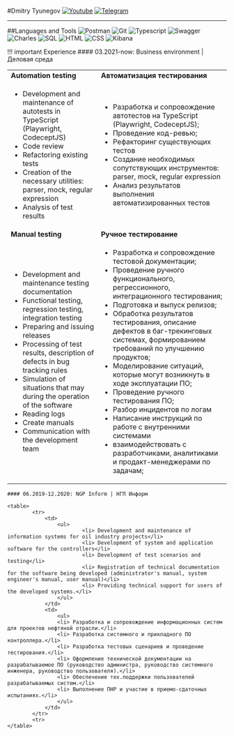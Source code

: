#Dmitry Tyunegov
[![Youtube](https://img.shields.io/badge/Youtube-090909?style=for-the-badge&logo=Youtube&logoColor=FF0000)](https://www.youtube.com/@qa6592) [![Telegram](https://img.shields.io/badge/Telegram-090909?style=for-the-badge&logo=Telegram)](https://t.me/Dtyunegov)
***
##Languages and Tools
![Postman](https://img.shields.io/badge/Postman-FFDF18?style=for-the-badge&logo=Postman) ![Git](https://img.shields.io/badge/Git-181717?style=for-the-badge&logo=GIT) ![Typescript](https://img.shields.io/badge/Typescript-003A70?style=for-the-badge&logo=Typescript) ![Swagger](https://img.shields.io/badge/Swagger-grey?style=for-the-badge&logo=Swagger) ![Charles](https://img.shields.io/badge/Charles-FABF15?style=for-the-badge) ![SQL](https://img.shields.io/badge/SQL-d5d5d5?style=for-the-badge&logo=PostgreSQL) ![HTML](https://img.shields.io/badge/HTML-24223A?style=for-the-badge&logo=HTML5) ![CSS](https://img.shields.io/badge/CSS-1572B6?style=for-the-badge&logo=CSS3) ![Kibana](https://img.shields.io/badge/Kibana-005571?style=for-the-badge&logo=Kibana)

!!! important Experience
    #### 03.2021-now: Business environment | Деловая среда
    <table>
        <tr>
            <td><b>Automation testing<b></b></td>
            <td><b>Автоматизация тестирования<b></b></td>
        </tr>
        <tr>
            <td>
                <ul>
                    <li>Development and maintenance of autotests in TypeScript (Playwright, CodeceptJS)</li>
                    <li>Code review</li>
                    <li>Refactoring existing tests</li>
                    <li>Creation of the necessary utilities: parser, mock, regular expression</li>
                    <li>Analysis of test results</li>
                </ul>
            </td>
            <td>
                <ul>
                    <li> Разработка и сопровождение автотестов на TypeScript (Playwright, CodeceptJS);</li>
                    <li> Проведение код-ревью;</li>
                    <li> Рефакторинг существующих тестов</li>
                    <li> Создание необходимых сопутствующих инструментов: parser, mock, regular expression</li>
                    <li> Анализ результатов выполнения автоматизированных тестов</li>
                </ul>
            </td>
        </tr>
        <tr>
            <td><b>Manual testing<b></b></td>
            <td><b>Ручное тестирование<b></b></td>
        </tr>
        <tr>
            <td>
                <ul>
                        <li> Development and maintenance testing documentation</li>
                        <li> Functional testing, regression testing, integration testing</li>
                        <li> Preparing and issuing releases</li>
                        <li> Processing of test results, description of defects in bug tracking rules</li>
                        <li> Simulation of situations that may during the operation of the software</li>
                        <li> Reading logs</li>
                        <li> Create manuals</li>
                        <li> Communication with the development team</li>
                </ul>
            </td>
            <td>
                <ul>
                    <li> Разработка и сопровождение тестовой документации;</li>
                    <li> Проведение ручного функционального, регрессионного, интеграционного тестирования;</li>
                    <li> Подготовка и выпуск релизов;</li>
                    <li> Обработка результатов тестирования, описание дефектов в баг-трекинговых системах, формированием требований по улучшению продуктов;</li>
                    <li> Моделирование ситуаций, которые могут возникнуть в ходе эксплуатации ПО;</li>
                    <li> Проведение ручного тестирования ПО;</li>
                    <li> Разбор инцидентов по логам</li>
                    <li> Написание инструкций по работе с внутренними системами</li>
                    <li> взаимодействовать с разработчиками, аналитиками и продакт-менеджерами по задачам;</li>
                </ul>
            </td>
        </tr>
    </table>  

    #### 06.2019-12.2020: NGP Inform | НГП Информ

    <table>
            <tr>
                <td>
                    <ul>
                            <li> Development and maintenance of information systems for oil industry projects</li>
                            <li> Development of system and application software for the controllers</li>
                            <li> Development of test scenarios and testing</li>
                            <li> Registration of technical documentation for the software being developed (administrator's manual, system engineer's manual, user manual)</li>
                            <li> Providing technical support for users of the developed systems.</li>
                    </ul>
                </td>
                <td>
                    <ul>
                    <li> Разработка и сопровождение информационных систем для проектов нефтяной отрасли.</li>
                    <li> Разработка системного и прикладного ПО контроллера.</li>
                    <li> Разработка тестовых сценариев и проведение тестирования.</li>
                    <li> Оформление технической документации на разрабатываемое ПО (руководство администра, руководство системного инженера, руководство пользователя).</li>
                    <li> Обеспечение тех.поддержки пользователей разрабатываемых систем.</li>
                    <li> Выполнение ПНР и участие в приемо-сдаточных испытаниях.</li>
                    </ul>
                </td>
            </tr>
            <tr>
    </table>